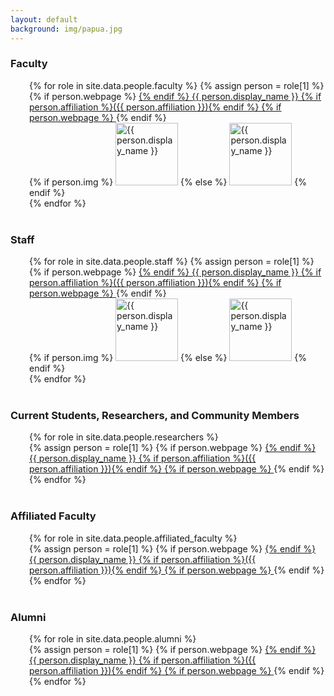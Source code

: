```yaml
---
layout: default
background: img/papua.jpg
---
```


<h3>Faculty</h3>
<div style="padding-left:30px;">
	{% for role in site.data.people.faculty %}
		{% assign person = role[1] %}
		<dt class="person">
		  {% if person.webpage %}
		  <a href="{{ person.webpage |escape }}">
		  {% endif %}
			{{ person.display_name }}
            {% if person.affiliation %}({{ person.affiliation }}){% endif %}
		  {% if person.webpage %}
		  </a>
		  {% endif %}
		  <br />
		  {% if person.img %}
			<img src="img/{{ person.img }}" alt="{{ person.display_name }}" class="img-rounded" width="100">
		  {% else %}
			<img src="img/profile_blank.jpg" alt="{{ person.display_name }}" class="img-rounded" width="100">
		  {% endif %}
		</dt>
	{% endfor %}
</div>

<br style="clear:both">

<h3>Staff</h3>
<div style="padding-left:30px;">
	{% for role in site.data.people.staff %}
		{% assign person = role[1] %}
		<dt class="person">
		  {% if person.webpage %}
		  <a href="{{ person.webpage |escape }}">
		  {% endif %}
			{{ person.display_name }}
            {% if person.affiliation %}({{ person.affiliation }}){% endif %}
		  {% if person.webpage %}
		  </a>
		  {% endif %}
		  <br />
		  {% if person.img %}
			<img src="img/{{ person.img }}" alt="{{ person.display_name }}" class="img-rounded" width="100">
		  {% else %}
			<img src="img/profile_blank.jpg" alt="{{ person.display_name }}" class="img-rounded" width="100">
		  {% endif %}
		</dt>
	{% endfor %}
</div>

<br style="clear:both">

<h3>Current Students, Researchers, and Community Members</h3>
<div style="padding-left:30px;">
{% for role in site.data.people.researchers %}
      <dt class="person">
	      {% assign person = role[1] %}
	  {% if person.webpage %}
	      <a href="{{ person.webpage |escape }}">
	  {% endif %}
	  {{ person.display_name }}
      {% if person.affiliation %}({{ person.affiliation }}){% endif %}
	  {% if person.webpage %}
	      </a>
	  {% endif %}
	  <br />
      </dt>
{% endfor %}
</div>

<br style="clear:both">

<h3>Affiliated Faculty</h3>
<div style="padding-left:30px;">
{% for role in site.data.people.affiliated_faculty %}
      <dt class="person">
	      {% assign person = role[1] %}
	  {% if person.webpage %}
	      <a href="{{ person.webpage |escape }}">
	  {% endif %}
	  {{ person.display_name }}
      {% if person.affiliation %}({{ person.affiliation }}){% endif %}
	  {% if person.webpage %}
	      </a>
	  {% endif %}
	  <br />
      </dt>
{% endfor %}
</div>

<br style="clear:both">

<h3>Alumni</h3>
<div style="padding-left:30px;">
{% for role in site.data.people.alumni %}
      <dt class="person">
	      {% assign person = role[1] %}
	  {% if person.webpage %}
	      <a href="{{ person.webpage |escape }}">
	  {% endif %}
	  {{ person.display_name }}
      {% if person.affiliation %}({{ person.affiliation }}){% endif %}
	  {% if person.webpage %}
	      </a>
	  {% endif %}
      </dt>
{% endfor %}
</div>

<br style="clear:both">

